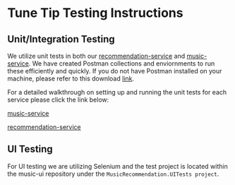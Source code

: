 # Tune Tip Testing Instructions

## Unit/Integration Testing

We utilize unit tests in both our [recommendation-service](https://github.com/Group6CapstoneGroup/recommendation-service) and [music-service](https://github.com/Group6CapstoneGroup/music-service). We have created Postman collections and enviornments to run these efficiently and quickly. If you do not have Postman installed on your machine, please refer to this download [link]( https://www.postman.com/downloads/).

For a detailed walkthrough on setting up and running the unit tests for each service please click the link below:

[music-service]( https://www.youtube.com/watch?v=ASnsFLm2Q2k)

[recommendation-service](https://youtu.be/u-9IeHCHqwY)

## UI Testing

For UI testing we are utilizing Selenium and the test project is located within the music-ui repository under the `MusicRecommendation.UITests project`.
